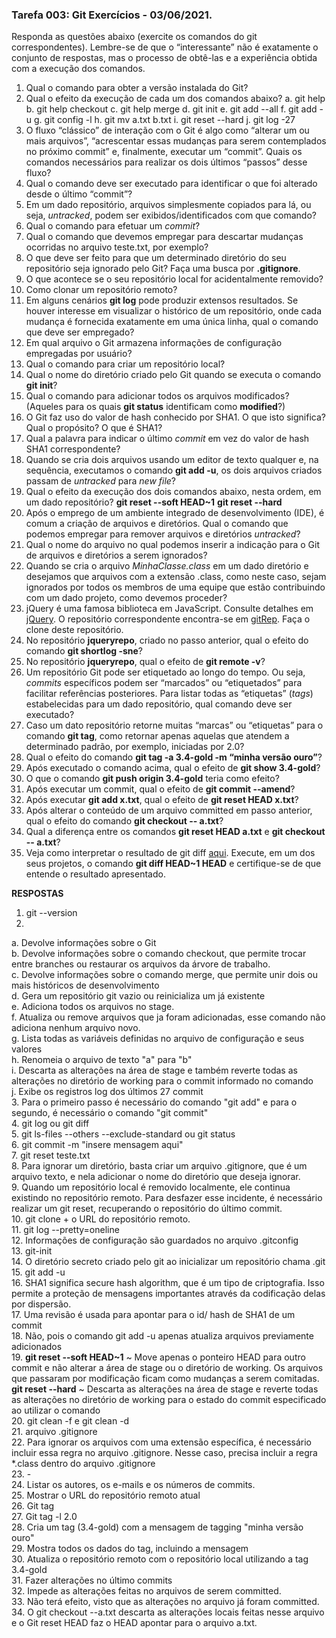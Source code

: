 ### Tarefa 003: Git Exercícios - 03/06/2021.

Responda as questões abaixo (exercite os comandos do git correspondentes). Lembre-se de que o “interessante” não é exatamente o conjunto de respostas, mas o processo de obtê-las e a experiência obtida com a execução dos comandos.


1. Qual o comando para obter a versão instalada do Git? 
2. Qual o efeito da execução de cada um dos comandos abaixo?
  a. git help
  b. git help checkout 
  c. git help merge 
  d. git init
  e. git add --all
  f. git add -u 
  g. git config -l
  h. git mv a.txt b.txt
  i. git reset --hard
  j. git log -27
3. O fluxo “clássico” de interação com o Git é algo como “alterar um ou mais arquivos”, “acrescentar essas mudanças para serem contemplados no próximo commit” e, finalmente, executar um “commit”. Quais os comandos necessários para realizar os dois últimos “passos” desse fluxo?
4. Qual o comando deve ser executado para identificar o que foi alterado desde o último “commit”?
5. Em um dado repositório, arquivos simplesmente copiados para lá, ou seja, _untracked_, podem ser exibidos/identificados com que comando?
6. Qual o comando para efetuar um _commit_?
7. Qual o comando que devemos empregar para descartar mudanças ocorridas no arquivo teste.txt, por exemplo?
8. O que deve ser feito para que um determinado diretório do seu repositório seja ignorado pelo Git? Faça uma busca por **.gitignore**.
9. O que acontece se o seu repositório local for acidentalmente removido?
10. Como clonar um repositório remoto?
11. Em alguns cenários **git log** pode produzir extensos resultados. Se houver interesse em visualizar o histórico de um repositório, onde cada mudança é fornecida exatamente em uma única linha, qual o comando que deve ser empregado?
12. Em qual arquivo o Git armazena informações de configuração empregadas por usuário?
13. Qual o comando para criar um repositório local?
14. Qual o nome do diretório criado pelo Git quando se executa o comando **git init**?
15. Qual o comando para adicionar todos os arquivos modificados? (Aqueles para os quais **git status** identificam como **modified**?)
16. O Git faz uso do valor de hash conhecido por SHA1. O que isto significa? Qual o propósito? O que é SHA1?
17. Qual a palavra para indicar o último _commit_ em vez do valor de hash SHA1 correspondente?
18. Quando se cria dois arquivos usando um editor de texto qualquer e, na sequência, executamos o comando **git add -u**, os dois arquivos criados passam de _untracked_ para _new file_?
19. Qual o efeito da execução dos dois comandos abaixo, nesta ordem, em um dado repositório?
**git reset --soft HEAD~1**
**git reset --hard**
20. Após o emprego de um ambiente integrado de desenvolvimento (IDE), é comum a criação de arquivos e diretórios. Qual o comando que podemos empregar para remover arquivos e diretórios _untracked_?
21. Qual o nome do arquivo no qual podemos inserir a indicação para o Git de arquivos e diretórios a serem ignorados?
22. Quando se cria o arquivo _MinhaClasse.class_ em um dado diretório e desejamos que arquivos com a extensão .class, como neste caso, sejam ignorados por todos os membros de uma equipe que estão contribuindo com um dado projeto, como devemos proceder?
23. jQuery é uma famosa biblioteca em JavaScript. Consulte detalhes em [jQuery](http://jquery.com). O repositório correspondente encontra-se em [gitRep](https://github.com/jquery/jquery.git). Faça o clone deste repositório.
24. No repositório **jqueryrepo**, criado no passo anterior, qual o efeito do comando
**git shortlog -sne**?
25. No repositório **jqueryrepo**, qual o efeito de **git remote -v**?
26. Um repositório Git pode ser etiquetado ao longo do tempo. Ou seja, _commits_ específicos podem ser “marcados” ou “etiquetados” para facilitar referências posteriores. Para listar todas as “etiquetas” (_tags_) estabelecidas para um dado repositório, qual comando deve ser executado?
27. Caso um dato repositório retorne muitas “marcas” ou “etiquetas” para o comando **git tag**, como retornar apenas aquelas que atendem a determinado padrão, por exemplo, iniciadas por 2.0?
28. Qual o efeito do comando **git tag -a 3.4-gold -m “minha versão ouro”**?
29. Após executado o comando acima, qual o efeito de **git show 3.4-gold**?
30. O que o comando **git push origin 3.4-gold** teria como efeito?
31. Após executar um commit, qual o efeito de **git commit --amend**?
32. Após executar **git add x.txt**, qual o efeito de **git reset HEAD x.txt**?
33. Após alterar o conteúdo de um arquivo committed em passo anterior, qual o efeito do comando **git checkout -- a.txt**?
34. Qual a diferença entre os comandos **git reset HEAD a.txt** e **git checkout -- a.txt**?
35. Veja como interpretar o resultado de git diff [aqui](https://medium.com/therobinkim/how-to-read-a-git-diff-6c87a9dc47c5). Execute, em um dos seus projetos, o comando **git diff HEAD~1 HEAD** e certifique-se de que entende o resultado apresentado.

**RESPOSTAS**
1. git --version  
2.  
  a. Devolve informações sobre o Git  
  b. Devolve informações sobre o comando checkout, que permite trocar entre branches ou restaurar os arquivos da árvore de trabalho.  
  c. Devolve informações sobre o comando merge, que permite unir dois ou mais históricos de desenvolvimento  
  d. Gera um repositório git vazio ou reinicializa um já existente  
  e. Adiciona todos os arquivos no stage.  
  f. Atualiza ou remove arquivos que ja foram adicionadas, esse comando não adiciona nenhum arquivo novo.  
  g. Lista todas as variáveis definidas no arquivo de configuração e seus valores  
  h. Renomeia o arquivo de texto "a" para "b"  
  i. Descarta as alterações na área de stage e também reverte todas as alterações no diretório de working para o commit informado no comando  
  j. Exibe os registros log dos últimos 27 commit  
3. Para o primeiro passo é necessário do comando "git add" e para o segundo, é necessário o comando "git commit"  
4. git log ou git diff  
5. git ls-files --others --exclude-standard ou git status  
6. git commit -m "insere mensagem aqui"  
7. git reset teste.txt  
8. Para ignorar um diretório, basta criar um arquivo .gitignore, que é um arquivo texto, e nela adicionar o nome do diretório que deseja ignorar.  
9. Quando um repositório local é removido localmente, ele continua existindo no repositório remoto. Para desfazer esse incidente, é necessário realizar um git reset, recuperando o repositório do último commit.  
10. git clone + o URL do repositório remoto.   
11. git log --pretty=oneline  
12. Informações de configuração são guardados no arquivo .gitconfig  
13. git-init  
14. O diretório secreto criado pelo git ao inicializar um repositório chama .git  
15. git add -u  
16. SHA1 significa secure hash algorithm, que é um tipo de criptografia. Isso permite a proteção de mensagens importantes através da codificação delas por dispersão.  
17. Uma revisão é usada para apontar para o id/ hash de SHA1 de um commit  
18. Não, pois o comando git add -u apenas atualiza arquivos previamente adicionados  
19. 
    **git reset --soft HEAD~1** ~ Move apenas o ponteiro HEAD para outro commit e não alterar a área de stage ou o diretório de working. Os arquivos que passaram por modificação ficam como mudanças a serem comitadas.  
    **git reset --hard** ~ Descarta as alterações na área de stage e reverte todas as alterações no diretório de working para o estado do commit especificado ao                                  utilizar o comando  
20. git clean -f e git clean -d  
21. arquivo .gitignore  
22. Para ignorar os arquivos com uma extensão específica, é necessário incluir essa regra no arquivo .gitignore. Nesse caso, precisa incluir a regra *.class dentro do arquivo .gitignore  
23. -    
24. Listar os autores, os e-mails e os números de commits.  
25. Mostrar o URL do repositório remoto atual  
26. Git tag   
27. Git tag -l 2.0  
28. Cria um tag (3.4-gold) com a mensagem de tagging "minha versão ouro"  
29. Mostra todos os dados do tag, incluindo a mensagem  
30. Atualiza o repositório remoto com o repositório local utilizando a tag 3.4-gold  
31. Fazer alterações no último commits  
32. Impede as alterações feitas no arquivos de serem committed.  
33. Não terá efeito, visto que as alterações no arquivo já foram committed.  
34. O git checkout --a.txt descarta as alterações locais feitas nesse arquivo e o Git reset HEAD faz o HEAD apontar para o arquivo a.txt.  





</DIV/>
